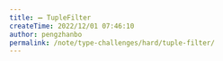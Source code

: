 ```yaml
---
title: ➖ TupleFilter
createTime: 2022/12/01 07:46:10
author: pengzhanbo
permalink: /note/type-challenges/hard/tuple-filter/
---
```


